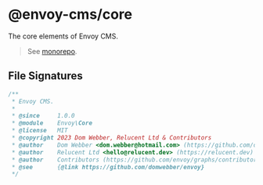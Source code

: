 # @envoy-cms/core

The core elements of Envoy CMS.

> See [monorepo](https://github.com/EnvoyCMS/envoy).

## File Signatures

```typescript
/**
 * Envoy CMS.
 *
 * @since     1.0.0
 * @module    Envoy\Core
 * @license   MIT
 * @copyright 2023 Dom Webber, Relucent Ltd & Contributors
 * @author    Dom Webber <dom.webber@hotmail.com> (https://github.com/domwebber)
 * @author    Relucent Ltd <hello@relucent.dev> (https://relucent.dev)
 * @author    Contributors (https://github.com/envoy/graphs/contributors)
 * @see       {@link https://github.com/domwebber/envoy}
 */
```
